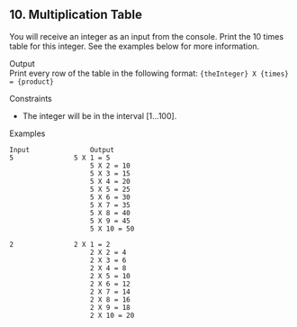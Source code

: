 ## 10. Multiplication Table 

You will receive an integer as an input from the console. Print the 10 times table for this integer. See the examples below for more information.

Output<br>
Print every row of the table in the following format:
`{theInteger} X {times} = {product}`

Constraints
- The integer will be in the interval [1…100].

Examples

```
Input	            Output		
5	            5 X 1 = 5
                    5 X 2 = 10
                    5 X 3 = 15
                    5 X 4 = 20
                    5 X 5 = 25
                    5 X 6 = 30
                    5 X 7 = 35
                    5 X 8 = 40
                    5 X 9 = 45
                    5 X 10 = 50		
                    
2	            2 X 1 = 2
                    2 X 2 = 4
                    2 X 3 = 6
                    2 X 4 = 8
                    2 X 5 = 10
                    2 X 6 = 12
                    2 X 7 = 14
                    2 X 8 = 16
                    2 X 9 = 18
                    2 X 10 = 20
```
